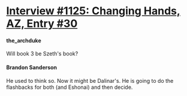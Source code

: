 # [Interview #1125: Changing Hands, AZ, Entry #30](https://www.theoryland.com/intvmain.php?i=1125#30)

#### the\_archduke

Will book 3 be Szeth's book?

#### Brandon Sanderson

He used to think so. Now it might be Dalinar's. He is going to do the flashbacks for both (and Eshonai) and then decide.

